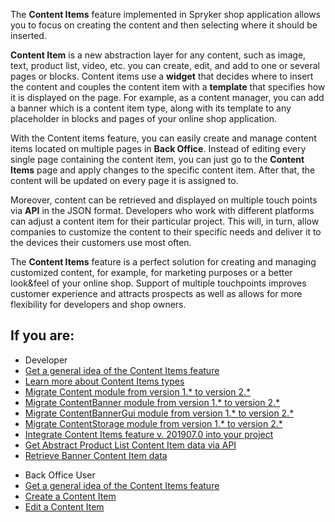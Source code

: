 The **Content Items** feature implemented in Spryker shop application allows you to focus on creating the content and then selecting where it should be inserted.

**Content Item** is a new abstraction layer for any content, such as image, text, product list, video, etc. you can create, edit, and add to one or several pages or blocks. Content items use a **widget** that decides where to insert the content and couples the content item with a **template** that specifies how it is displayed on the page. For example, as a content manager, you can add a banner which is a content item type, along with its template to any placeholder in blocks and pages of your online shop application.

With the Content items feature, you can easily create and manage content items located on multiple pages in **Back Office**. Instead of editing every single page containing the content item, you can just go to the **Content Items** page and apply changes to the specific content item. After that, the content will be updated on every page it is assigned to.

Moreover, content can be retrieved and displayed on multiple touch points via **API** in the JSON format. Developers who work with different platforms can adjust a content item for their particular project. This will, in turn, allow companies to customize the content to their specific needs and deliver it to the devices their customers use most often. 

The **Content Items** feature is a perfect solution for creating and managing customized content, for example, for marketing purposes or a better look&feel of your online shop. Support of multiple touchpoints improves customer experience and attracts prospects as well as allows for more flexibility for developers and shop owners.

## If you are:

<div class="mr-container">
    <div class="mr-list-container">
        <!-- col1 -->
        <div class="mr-col">
            <ul class="mr-list mr-list-green">
                <li class="mr-title">Developer</li>
                <li><a href="https://documentation.spryker.com/v4/docs/content-items-overview-201907" class="mr-link">Get a general idea of the Content Items feature</a></li>
                <li><a href="https://documentation.spryker.com/v4/docs/content-items-types-module-relations-201907" class="mr-link">Learn more about Content Items types</a></li>
                <li><a href="https://documentation.spryker.com/v3/docs/mg-content-201907#upgrading-from-version-1---to-version-2--" class="mr-link">Migrate Content module from version 1.* to version 2.*</a></li><li><a href="https://documentation.spryker.com/v3/docs/mg-contentbanner-201907#upgrading-from-version-1---to-version-2--" class="mr-link">Migrate ContentBanner module from version 1.* to version 2.*</a></li>
 <li><a href="https://documentation.spryker.com/v3/docs/mg-contentbannergui-201907#upgrading-from-version-1---to-version-2--" class="mr-link">Migrate ContentBannerGui module from version 1.* to version 2.*</a></li>
         <li><a href="https://documentation.spryker.com/v3/docs/mg-contentstorage-201907" class="mr-link">Migrate ContentStorage module from version 1.* to version 2.*</a></li>  
<li><a href="https://documentation.spryker.com/v3/docs/content-items-feature-integration-201907" class="mr-link">Integrate Content Items feature v. 201907.0 into your project</a></li> 
  <li><a href="https://documentation.spryker.com/v4/docs/getting-abstract-product-list-content-item-data-201907" class="mr-link">Get Abstract Product List Content Item data via API</a></li> 
                 <li><a href="https://documentation.spryker.com/v4/docs/retrieving-banner-content-item-data-201907" class="mr-link">Retrieve Banner Content Item data</a></li>
                    </ul>
        </div>
        <!-- col2 -->
        <div class="mr-col">
            <ul class="mr-list mr-list-blue">
                <li class="mr-title"> Back Office User</li>
            <li><a href="https://documentation.spryker.com/v4/docs/content-items-overview-201907" class="mr-link">Get a general idea of the Content Items feature</a></li>
 <li><a href="https://documentation.spryker.com/v4/docs/creating-content-items" class="mr-link">Create a Content Item</a></li>
                 <li><a href="https://documentation.spryker.com/v4/docs/editing-content-items" class="mr-link">Edit a Content Item</a></li>    
                